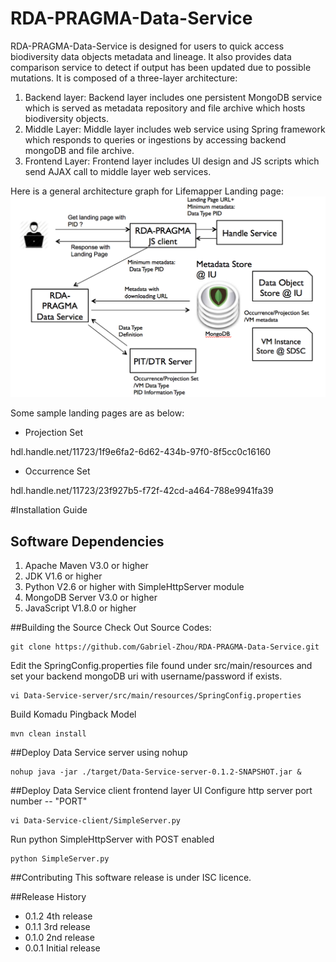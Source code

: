 # RDA-PRAGMA-Data-Service

RDA-PRAGMA-Data-Service is designed for users to quick access biodiversity data objects metadata and lineage. It also provides data comparison service to detect if output has been updated due to possible mutations. It is composed of a three-layer architecture:

1. Backend layer: Backend layer includes one persistent MongoDB service which is served as metadata repository and file archive which hosts biodiversity objects.
2. Middle Layer: Middle layer includes web service using Spring framework which responds to queries or ingestions by accessing backend mongoDB and file archive.
3. Frontend Layer: Frontend layer includes UI design and JS scripts which send AJAX call to middle layer web services.

Here is a general architecture graph for Lifemapper Landing page:
![alt tag](https://raw.githubusercontent.com/Gabriel-Zhou/RDA-PRAGMA-Data-Service/master/docs/architecture.png)

Some sample landing pages are as below:

* Projection Set 

hdl.handle.net/11723/1f9e6fa2-6d62-434b-97f0-8f5cc0c16160

* Occurrence Set 

hdl.handle.net/11723/23f927b5-f72f-42cd-a464-788e9941fa39

#Installation Guide

## Software Dependencies

1. Apache Maven V3.0 or higher
2. JDK V1.6 or higher
3. Python V2.6 or higher with SimpleHttpServer module
4. MongoDB Server V3.0 or higher
5. JavaScript V1.8.0 or higher

##Building the Source
Check Out Source Codes:
```
git clone https://github.com/Gabriel-Zhou/RDA-PRAGMA-Data-Service.git
```
Edit the SpringConfig.properties file found under src/main/resources and set your backend mongoDB uri with username/password if exists.
```
vi Data-Service-server/src/main/resources/SpringConfig.properties
```
Build Komadu Pingback Model
```
mvn clean install
```

##Deploy Data Service server using nohup
```
nohup java -jar ./target/Data-Service-server-0.1.2-SNAPSHOT.jar &
```

##Deploy Data Service client frontend layer UI
Configure http server port number -- "PORT"
```
vi Data-Service-client/SimpleServer.py

```
Run python SimpleHttpServer with POST enabled
```
python SimpleServer.py
```

##Contributing
This software release is under ISC licence.

##Release History
* 0.1.2 4th release
* 0.1.1 3rd release
* 0.1.0 2nd release
* 0.0.1 Initial release 








